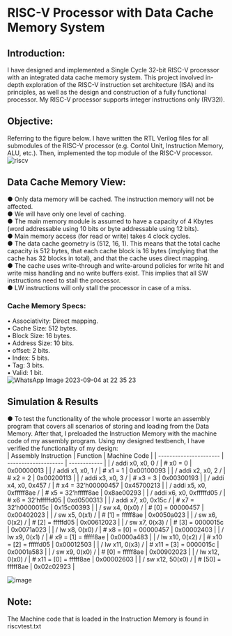 # RISC-V Processor with Data Cache Memory System
## Introduction:
I have designed and implemented a Single Cycle 32-bit RISC-V processor with an integrated data cache memory system. This project involved in-depth exploration of the RISC-V instruction set architecture (ISA) and its principles, as well as the design and construction of a fully functional processor. My RISC-V processor supports integer instructions only (RV32I).
## Objective:
Referring to the figure below. I have written the RTL Verilog files for all submodules of the RISC-V processor (e.g. Contol Unit, Instruction Memory, ALU, etc.). Then, implemented the top module of the RISC-V processor.
![riscv](https://github.com/mo2men3la2/RISC-V-Processor-with-Data-Cache-Memory-System/assets/54054905/c230a034-a2ad-4ddb-969c-248a1f11dea1)
## Data Cache Memory View:
  ● Only data memory will be cached. The instruction memory will not be affected.  
  ● We will have only one level of caching.  
  ● The main memory module is assumed to have a capacity of 4 Kbytes (word addressable using 10 bits or 
    byte addressable using 12 bits).  
  ● Main memory access (for read or write) takes 4 clock cycles.  
  ● The data cache geometry is (512, 16, 1). This means that the total cache capacity is 512 bytes, that each 
    cache block is 16 bytes (implying that the cache has 32 blocks in total), and that the cache uses direct 
    mapping.  
  ● The cache uses write-through and write-around policies for write hit and write miss handling and no 
    write buffers exist. This implies that all SW instructions need to stall the processor.  
  ● LW instructions will only stall the processor in case of a miss.  
### Cache Memory Specs:
  • Associativity: Direct mapping.  
  • Cache Size: 512 bytes.  
  • Block Size: 16 bytes.  
  • Address Size: 10 bits.  
  • offset: 2 bits.  
  • Index: 5 bits.  
  • Tag: 3 bits.  
  • Valid: 1 bit.  
  ![WhatsApp Image 2023-09-04 at 22 35 23](https://github.com/mo2men3la2/RISC-V-Processor-with-Data-Cache-Memory-System/assets/54054905/16c9d938-41bb-435a-a854-381842b36d1b)
## Simulation & Results
● To test the functionality of the whole processor I worte an assembly program that covers all scenarios of storing and loading from the Data Memory. After that, I preloaded the Instruction Memory with the machine code of my assembly program. Using my designed testbench, I have verified the functionality of my design:  
| Assembly Instruction   | Function             | Machine Code |
| ---------------------- | -------------------- | ------------ |
| / addi x0, x0, 0 /     | # x0 = 0             | 0x00000013   |
| / addi x1, x0, 1 /     | # x1 = 1             | 0x00100093   |
| / addi x2, x0, 2 /     | # x2 = 2             | 0x00200113   |
| / addi x3, x0, 3 /     | # x3 = 3             | 0x00300193   |
| / addi x4, x0, 0x457 / | # x4 = 32’h00000457  | 0x45700213   |
| / addi x5, x0, 0xfffff8ae / | # x5 = 32’hfffff8ae | 0x8ae00293 |
| / addi x6, x0, 0xfffffd05 / | # x6 = 32’hfffffd05 | 0xd0500313 |
| / addi x7, x0, 0x15c / | # x7 = 32’h0000015c   | 0x15c00393   |
| / sw x4, 0(x0) /       | # [0] = 00000457     | 0x00402023   |
| / sw x5, 0(x1) /       | # [1] = fffff8ae     | 0x0050a023   |
| / sw x6, 0(x2) /       | # [2] = fffffd05     | 0x00612023   |
| / sw x7, 0(x3) /       | # [3] = 0000015c     | 0x0071a023   |
| / lw x8, 0(x0) /       | # x8 = [0] = 00000457 | 0x00002403   |
| / lw x9, 0(x1) /       | # x9 = [1] = fffff8ae | 0x0000a483   |
| / lw x10, 0(x2) /      | # x10 = [2] = fffffd05 | 0x00012503   |
| / lw x11, 0(x3) /      | # x11 = [3] = 0000015c | 0x0001a583   |
| / sw x9, 0(x0) /       | # [0] = fffff8ae     | 0x00902023   |
| / lw x12, 0(x0) /      | # x11 = [0] = fffff8ae | 0x00002603   |
| / sw x12, 50(x0) /     | # [50] = fffff8ae    | 0x02c02923   |  

![image](https://github.com/mo2men3la2/RISC-V-Processor-with-Data-Cache-Memory-System/assets/54054905/13846334-9e08-4dd9-9ac6-7c02515438c7)

## Note:
The Machine code that is loaded in the Instruction Memory is found in riscvtest.txt 


